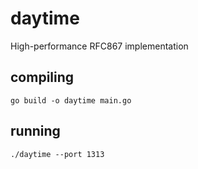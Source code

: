 # daytime
High-performance RFC867 implementation

## compiling

```
go build -o daytime main.go
```

## running

```
./daytime --port 1313
```

